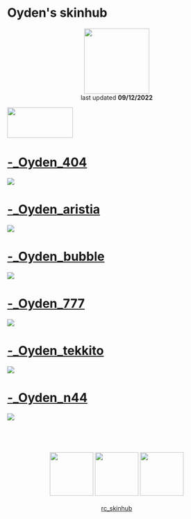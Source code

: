 # Oyden's skinhub
<p align="center">
<a href="https://osu.ppy.sh/users/23234148">
  <img src="https://a.ppy.sh/23234148"  
       width="150"
       height="150"></a>
<br>
last updated <b>09/12/2022</b>
</p>

<a href="https://www.youtube.com/watch?v=kbbgypvGPgM">
<img src="https://i.imgur.com/uDyKiLi.png"
       width="151" 
       height="70"/></a>

# [-_Oyden_404](https://github.com/ryancranie/skinhub/raw/tyfh/player/oyden/-_Oyden_404.osk)
[![](https://i.imgur.com/fdCq4JD.png)](https://github.com/ryancranie/skinhub/raw/tyfh/player/oyden/-_Oyden_404.osk)

# [-_Oyden_aristia](https://github.com/ryancranie/skinhub/raw/tyfh/player/oyden/-_Oyden_aristia.osk)
[![](https://i.imgur.com/eYP18Yy.png)](https://github.com/ryancranie/skinhub/raw/tyfh/player/oyden/-_Oyden_aristia.osk)

# [-_Oyden_bubble](https://github.com/ryancranie/skinhub/raw/tyfh/player/oyden/-_Oyden_bubble.osk)
[![](https://i.imgur.com/meBuyQ2.png)](https://github.com/ryancranie/skinhub/raw/tyfh/player/oyden/-_Oyden_bubble.osk)

# [-_Oyden_777](https://github.com/ryancranie/skinhub/raw/tyfh/player/oyden/-_Oyden_777.osk)
[![](https://i.imgur.com/VJAEwHW.png)](https://github.com/ryancranie/skinhub/raw/tyfh/player/oyden/-_Oyden_777.osk)

# [-_Oyden_tekkito](https://github.com/ryancranie/skinhub/raw/tyfh/player/oyden/-_Oyden_tekkito.osk)
[![](https://i.imgur.com/HKFztWe.png)](https://github.com/ryancranie/skinhub/raw/tyfh/player/oyden/-_Oyden_tekkito.osk)

# [-_Oyden_n44](https://github.com/ryancranie/skinhub/raw/tyfh/player/oyden/-_Oyden_n44.osk)
[![](https://i.imgur.com/fmadPcq.png)](https://github.com/ryancranie/skinhub/raw/tyfh/player/oyden/-_Oyden_n44.osk)


#
<p align="center">
  <br></br>
  <a href="https://www.twitch.tv/itzoyden">
  <img src="https://i.imgur.com/HM030lk.png" 
       width="100" 
       height="100"></a>
  <a href="https://www.youtube.com/@ItzOyden">
  <img src="https://i.imgur.com/YWbDUUy.png"  
       width="100" 
       height="100"></a>
  <a href="https://twitter.com/ItzOyden">
  <img src="https://i.imgur.com/PUQ5uWf.png" 
       width="100" 
       height="100"></a>
  <br></br>
  <a href="https://github.com/ryancranie/skinhub">rc_skinhub</a>
 </p>



